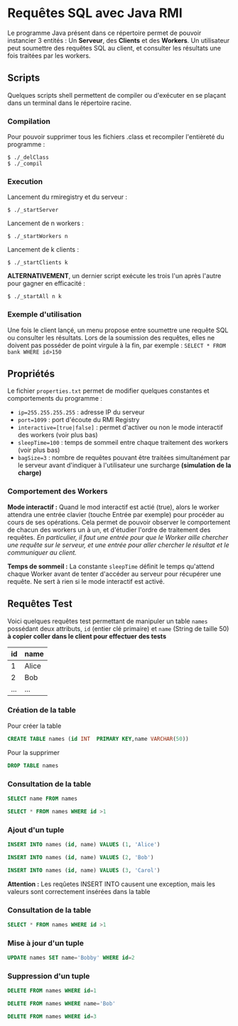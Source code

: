 # Requêtes SQL avec Java RMI
Le programme Java présent dans ce répertoire permet de pouvoir instancier 3 entités : Un **Serveur**, des **Clients** et des **Workers**. Un utilisateur peut soumettre des requêtes SQL au client, et consulter les résultats une fois traitées par les workers.


## Scripts

Quelques scripts shell permettent de compiler ou d'exécuter en se plaçant dans un terminal dans le répertoire racine.

### Compilation

Pour pouvoir supprimer tous les fichiers .class et recompiler l'entièreté du programme :
```Shell
$ ./_delClass
$ ./_compil
```

### Execution
Lancement du rmiregistry et du serveur :
```
$ ./_startServer
```
Lancement de n workers :
```
$ ./_startWorkers n
```
Lancement de k clients :
```
$ ./_startClients k
```
**ALTERNATIVEMENT**, un dernier script exécute les trois l'un après l'autre pour gagner en efficacité :
```
$ ./_startAll n k
```

### Exemple d'utilisation 
Une fois le client lançé, un menu propose entre soumettre une requête SQL ou consulter les résultats. Lors de la soumission des requêtes, elles ne doivent pas posséder de point virgule à la fin, par exemple :
``SELECT * FROM bank WHERE id>150``

## Propriétés
Le fichier ```properties.txt``` permet de modifier quelques constantes et comportements du programme :
* ``ip=255.255.255.255`` : adresse IP du serveur
* ``port=1099`` : port d'écoute du RMI Registry
* ``interactive=[true|false]`` : permet d'activer ou non le mode interactif des workers (voir plus bas)
* ``sleepTime=100`` : temps de sommeil entre chaque traitement des workers (voir plus bas)
* ``bagSize=3`` : nombre de requêtes pouvant être traitées simultanément par le serveur avant d'indiquer à l'utilisateur une surcharge **(simulation de la charge)**

### Comportement des Workers
**Mode interactif :** Quand le mod interactif est actié (true), alors le worker attendra une entrée clavier (touche Entrée par exemple) pour procéder au cours de ses opérations. Cela permet de pouvoir observer le comportement de chacun des workers un à un, et d'étudier l'ordre de traitement des requêtes.
*En particulier, il faut une entrée pour que le Worker aille chercher une requête sur le serveur, et une entrée pour aller chercher le résultat et le communiquer au client.*

**Temps de sommeil :** La constante ``sleepTime`` définit le temps qu'attend chaque Worker avant de tenter d'accéder au serveur pour récupérer une requête. Ne sert à rien si le mode interactif est activé. 

## Requêtes Test
Voici quelques requêtes test permettant de manipuler un table ``names`` possédant deux attributs, ``id`` (entier clé primaire) et ``name`` (String de taille 50) **à copier coller dans le client pour effectuer des tests**

id|name
--|----
1|Alice
2|Bob
...|...

  

### Création de la table
Pour créer la table
```sql
CREATE TABLE names (id INT  PRIMARY KEY,name VARCHAR(50))
```
Pour la supprimer
```sql
DROP TABLE names
```
### Consultation de la table
```sql
SELECT name FROM names
```
```sql
SELECT * FROM names WHERE id >1
```

### Ajout d'un tuple
```sql
INSERT INTO names (id, name) VALUES (1, 'Alice')
```
```sql
INSERT INTO names (id, name) VALUES (2, 'Bob')
```
```sql
INSERT INTO names (id, name) VALUES (3, 'Carol')
```
**Attention :** Les reqûetes INSERT INTO causent une exception, mais les valeurs sont correctement insérées dans la table
### Consultation de la table
```sql
SELECT * FROM names WHERE id >1
```
### Mise à jour d'un tuple
```sql
UPDATE names SET name='Bobby' WHERE id=2
```
### Suppression d'un tuple
```sql
DELETE FROM names WHERE id=1
```
```sql
DELETE FROM names WHERE name='Bob'
```
```sql
DELETE FROM names WHERE id=3
```


